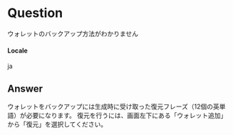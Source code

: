 # Question
ウォレットのバックアップ方法がわかりません
#### Locale
ja
## Answer
ウォレットをバックアップには生成時に受け取った復元フレーズ（12個の英単語）が必要になります。
復元を行うには、画面左下にある「ウォレット追加」から「復元」を選択してください。